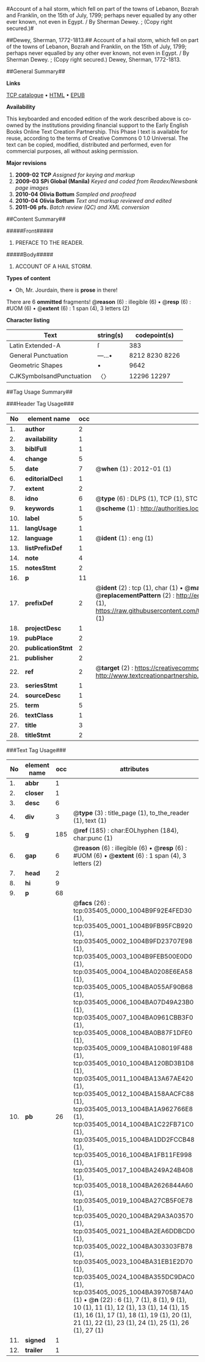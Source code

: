 #Account of a hail storm, which fell on part of the towns of Lebanon, Bozrah and Franklin, on the 15th of July, 1799; perhaps never equalled by any other ever known, not even in Egypt. / By Sherman Dewey. ; (Copy right secured.)#

##Dewey, Sherman, 1772-1813.##
Account of a hail storm, which fell on part of the towns of Lebanon, Bozrah and Franklin, on the 15th of July, 1799; perhaps never equalled by any other ever known, not even in Egypt. / By Sherman Dewey. ; (Copy right secured.)
Dewey, Sherman, 1772-1813.

##General Summary##

**Links**

[TCP catalogue](http://www.ota.ox.ac.uk/tcp/)  • 
[HTML](http://tei.it.ox.ac.uk/tcp/Texts-HTML/free/N26/N26622.html)  • 
[EPUB](http://tei.it.ox.ac.uk/tcp/Texts-EPUB/free/N26/N26622.epub)

**Availability**

This keyboarded and encoded edition of the
	       work described above is co-owned by the institutions
	       providing financial support to the Early English Books
	       Online Text Creation Partnership. This Phase I text is
	       available for reuse, according to the terms of Creative
	       Commons 0 1.0 Universal. The text can be copied,
	       modified, distributed and performed, even for
	       commercial purposes, all without asking permission.

**Major revisions**

1. __2009-02__ __TCP__ *Assigned for keying and markup*
1. __2009-03__ __SPi Global (Manila)__ *Keyed and coded from Readex/Newsbank page images*
1. __2010-04__ __Olivia Bottum__ *Sampled and proofread*
1. __2010-04__ __Olivia Bottum__ *Text and markup reviewed and edited*
1. __2011-06__ __pfs.__ *Batch review (QC) and XML conversion*

##Content Summary##

#####Front#####

1. PREFACE TO THE READER.

#####Body#####

1. ACCOUNT OF A HAIL STORM.

**Types of content**

  * Oh, Mr. Jourdain, there is **prose** in there!

There are 6 **ommitted** fragments! 
 @__reason__ (6) : illegible (6)  •  @__resp__ (6) : #UOM (6)  •  @__extent__ (6) : 1 span (4), 3 letters (2)

**Character listing**


|Text|string(s)|codepoint(s)|
|---|---|---|
|Latin Extended-A|ſ|383|
|General Punctuation|—…•|8212 8230 8226|
|Geometric Shapes|▪|9642|
|CJKSymbolsandPunctuation|〈〉|12296 12297|

##Tag Usage Summary##

###Header Tag Usage###

|No|element name|occ|attributes|
|---|---|---|---|
|1.|__author__|2||
|2.|__availability__|1||
|3.|__biblFull__|1||
|4.|__change__|5||
|5.|__date__|7| @__when__ (1) : 2012-01 (1)|
|6.|__editorialDecl__|1||
|7.|__extent__|2||
|8.|__idno__|6| @__type__ (6) : DLPS (1), TCP (1), STC (1), NOTIS (1), IMAGE-SET (1), EVANS-CITATION (1)|
|9.|__keywords__|1| @__scheme__ (1) : http://authorities.loc.gov/ (1)|
|10.|__label__|5||
|11.|__langUsage__|1||
|12.|__language__|1| @__ident__ (1) : eng (1)|
|13.|__listPrefixDef__|1||
|14.|__note__|4||
|15.|__notesStmt__|2||
|16.|__p__|11||
|17.|__prefixDef__|2| @__ident__ (2) : tcp (1), char (1)  •  @__matchPattern__ (2) : ([0-9\-]+):([0-9IVX]+) (1), (.+) (1)  •  @__replacementPattern__ (2) : http://eebo.chadwyck.com/downloadtiff?vid=$1&page=$2 (1), https://raw.githubusercontent.com/textcreationpartnership/Texts/master/tcpchars.xml#$1 (1)|
|18.|__projectDesc__|1||
|19.|__pubPlace__|2||
|20.|__publicationStmt__|2||
|21.|__publisher__|2||
|22.|__ref__|2| @__target__ (2) : https://creativecommons.org/publicdomain/zero/1.0/ (1), http://www.textcreationpartnership.org/docs/. (1)|
|23.|__seriesStmt__|1||
|24.|__sourceDesc__|1||
|25.|__term__|5||
|26.|__textClass__|1||
|27.|__title__|3||
|28.|__titleStmt__|2||


###Text Tag Usage###

|No|element name|occ|attributes|
|---|---|---|---|
|1.|__abbr__|1||
|2.|__closer__|1||
|3.|__desc__|6||
|4.|__div__|3| @__type__ (3) : title_page (1), to_the_reader (1), text (1)|
|5.|__g__|185| @__ref__ (185) : char:EOLhyphen (184), char:punc (1)|
|6.|__gap__|6| @__reason__ (6) : illegible (6)  •  @__resp__ (6) : #UOM (6)  •  @__extent__ (6) : 1 span (4), 3 letters (2)|
|7.|__head__|2||
|8.|__hi__|9||
|9.|__p__|68||
|10.|__pb__|26| @__facs__ (26) : tcp:035405_0000_1004B9F92E4FED30 (1), tcp:035405_0001_1004B9FB95FCB920 (1), tcp:035405_0002_1004B9FD23707E98 (1), tcp:035405_0003_1004B9FEB500E0D0 (1), tcp:035405_0004_1004BA0208E6EA58 (1), tcp:035405_0005_1004BA055AF90B68 (1), tcp:035405_0006_1004BA07D49A23B0 (1), tcp:035405_0007_1004BA0961CBB3F0 (1), tcp:035405_0008_1004BA0B87F1DFE0 (1), tcp:035405_0009_1004BA108019F488 (1), tcp:035405_0010_1004BA120BD3B1D8 (1), tcp:035405_0011_1004BA13A67AE420 (1), tcp:035405_0012_1004BA158AACFC88 (1), tcp:035405_0013_1004BA1A962766E8 (1), tcp:035405_0014_1004BA1C22FB71C0 (1), tcp:035405_0015_1004BA1DD2FCCB48 (1), tcp:035405_0016_1004BA1FB11FE998 (1), tcp:035405_0017_1004BA249A24B408 (1), tcp:035405_0018_1004BA2626844A60 (1), tcp:035405_0019_1004BA27CB5F0E78 (1), tcp:035405_0020_1004BA29A3A03570 (1), tcp:035405_0021_1004BA2EA6DDBCD0 (1), tcp:035405_0022_1004BA303303FB78 (1), tcp:035405_0023_1004BA31EB1E2D70 (1), tcp:035405_0024_1004BA355DC9DAC0 (1), tcp:035405_0025_1004BA39705B74A0 (1)  •  @__n__ (22) : 6 (1), 7 (1), 8 (1), 9 (1), 10 (1), 11 (1), 12 (1), 13 (1), 14 (1), 15 (1), 16 (1), 17 (1), 18 (1), 19 (1), 20 (1), 21 (1), 22 (1), 23 (1), 24 (1), 25 (1), 26 (1), 27 (1)|
|11.|__signed__|1||
|12.|__trailer__|1||
